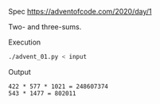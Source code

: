 Spec https://adventofcode.com/2020/day/1

Two- and three-sums.

Execution

```bash
./advent_01.py < input
```

Output

```
422 * 577 * 1021 = 248607374
543 * 1477 = 802011
```

